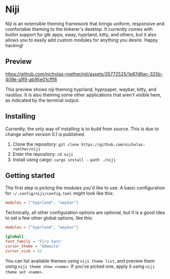 # Niji

Niji is an extensible theming framework that brings uniform, responsive and comfortable theming
to the tinkerer's desktop. It currently comes with builtin support for gtk apps, sway, hyprland,
kitty, and others, but it also allows you to easily add custom modules for anything you desire.
Happy hacking!

## Preview

https://github.com/nicholas-roether/niji/assets/35772525/1e87d9ac-325b-409e-a1f9-ab95e01cfff8

This preview shows niji theming hyprland, hyprpaper, waybar, kitty, and nautilus. It is also theming
some other applications that aren't visible here, as indicated by the terminal output.

## Installing

Currently, the only way of installing is to build from source. This is due to change when version 0.1 is published.

1. Clone the repository: `git clone https://github.com/nicholas-roether/niji`
2. Enter the repository: `cd niji`
3. Install using cargo: `cargo install --path ./niji`

## Getting started

The first step is picking the modules you'd like to use. A basic configuration for `~/.config/niji/config.toml`
might look like this:

```toml
modules = ["hyprland", "waybar"]
```

Technically, all other configuration options are optional, but it is a good idea to set
a few other global options, like this:

```toml
modules = ["hyprland", "waybar"]

[global]
font_family = "Fira Sans"
cursor_theme = "Adwaita"
cursor_size = 22
```

You can list available themes using `niji theme list`, and preview them using `niji theme show <name>`.
If you've picked one, apply it using `niji theme set <name>`.
